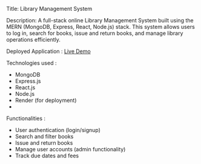 Title: Library Management System

Description:
A full-stack online Library Management System built using the MERN (MongoDB, Express, React, Node.js) stack. This system allows users to log in, search for books, issue and return books, and manage library operations efficiently.

Deployed Application : [Live Demo](https://libmang-t120.onrender.com/login)

Technologies used :
- MongoDB
- Express.js
- React.js
- Node.js
- Render (for deployment)
- 
Functionalities :
- User authentication (login/signup)
- Search and filter books
- Issue and return books
- Manage user accounts (admin functionality)
- Track due dates and fees
